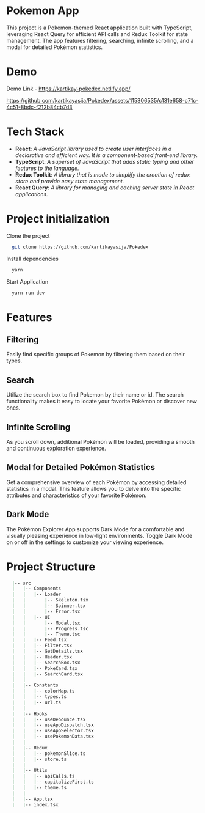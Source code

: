 # Pokemon App
This project is a Pokemon-themed React application built with TypeScript, leveraging React Query for efficient API calls and Redux Toolkit for state management. The app features filtering, searching, infinite scrolling, and a modal for detailed Pokémon statistics.

# Demo
Demo Link - https://kartikay-pokedex.netlify.app/

https://github.com/kartikayasija/Pokedex/assets/115306535/c131e658-c71c-4c51-8bdc-f212b84cb7d3

# Tech Stack

- **React**:  *A JavaScript library used to create user interfaces in a declarative and efficient way. It is a component-based front-end library.*
- **TypeScript**:  *A superset of JavaScript that adds static typing and other features to the language.*
- **Redux Toolkit**:  *A library that is made to simplify the creation of redux store and provide easy state management.*
- **React Query**:  *A library for managing and caching server state in React applications.*

# Project initialization

Clone the project

```bash
  git clone https://github.com/kartikayasija/Pokedex
```
Install dependencies

```bash
  yarn
```

Start Application
```bash
  yarn run dev
```

# Features

## Filtering

Easily find specific groups of Pokemon by filtering them based on their types.

## Search

Utilize the search box to find Pokemon by their name or id. The search functionality makes it easy to locate your favorite Pokémon or discover new ones.

## Infinite Scrolling

As you scroll down, additional Pokémon will be loaded, providing a smooth and continuous exploration experience.

## Modal for Detailed Pokémon Statistics

Get a comprehensive overview of each Pokémon by accessing detailed statistics in a modal. This feature allows you to delve into the specific attributes and characteristics of your favorite Pokémon.

## Dark Mode

The Pokémon Explorer App supports Dark Mode for a comfortable and visually pleasing experience in low-light environments. Toggle Dark Mode on or off in the settings to customize your viewing experience.

# Project Structure
```bash
  |-- src
  |   |-- Components
  |   |   |-- Loader
  |   |       |-- Skeleton.tsx
  |   |       |-- Spinner.tsx
  |   |       |-- Error.tsx
  |   |   |-- UI
  |   |       |-- Modal.tsx
  |   |       |-- Progress.tsc
  |   |       |-- Theme.tsc
  |   |   |-- Feed.tsx
  |   |   |-- Filter.tsx
  |   |   |-- GetDetails.tsx
  |   |   |-- Header.tsx
  |   |   |-- SearchBox.tsx
  |   |   |-- PokeCard.tsx
  |   |   |-- SearchCard.tsx
  |   | 
  |   |-- Constants
  |   |   |-- colorMap.ts
  |   |   |-- types.ts
  |   |   |-- url.ts
  |   |
  |   |-- Hooks
  |   |   |-- useDebounce.tsx
  |   |   |-- useAppDispatch.tsx
  |   |   |-- useAppSelector.tsx
  |   |   |-- usePokemonData.tsx
  |   |   
  |   |-- Redux
  |   |   |-- pokemonSlice.ts
  |   |   |-- store.ts
  |   |
  |   |-- Utils
  |   |   |-- apiCalls.ts
  |   |   |-- capitalizeFirst.ts
  |   |   |-- theme.ts
  |   |
  |   |-- App.tsx
  |   |-- index.tsx

```



